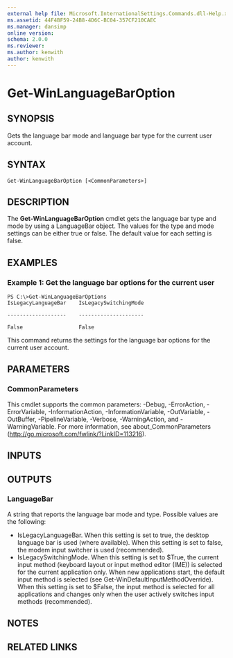 ```yaml
---
external help file: Microsoft.InternationalSettings.Commands.dll-Help.xml
ms.assetid: 44F4BF59-24B8-4D6C-BC04-357CF210CAEC
ms.manager: dansimp
online version: 
schema: 2.0.0
ms.reviewer:
ms.author: kenwith
author: kenwith
---
```


# Get-WinLanguageBarOption

## SYNOPSIS
Gets the language bar mode and language bar type for the current user account.

## SYNTAX

```
Get-WinLanguageBarOption [<CommonParameters>]
```

## DESCRIPTION
The **Get-WinLanguageBarOption** cmdlet gets the language bar type and mode by using a LanguageBar object.
The values for the type and mode settings can be either true or false.
The default value for each setting is false.

## EXAMPLES

### Example 1: Get the language bar options for the current user
```
PS C:\>Get-WinLanguageBarOptions
IsLegacyLanguageBar    IsLegacySwitchingMode

-------------------    ---------------------

False                  False
```

This command returns the settings for the language bar options for the current user account.

## PARAMETERS

### CommonParameters
This cmdlet supports the common parameters: -Debug, -ErrorAction, -ErrorVariable, -InformationAction, -InformationVariable, -OutVariable, -OutBuffer, -PipelineVariable, -Verbose, -WarningAction, and -WarningVariable. For more information, see about_CommonParameters (http://go.microsoft.com/fwlink/?LinkID=113216).

## INPUTS

## OUTPUTS

### LanguageBar
A string that reports the language bar mode and type.
Possible values are the following:

- IsLegacyLanguageBar. When this setting is set to true, the desktop language bar is used (where available). When this setting is set to false, the modem input switcher is used (recommended). 
- IsLegacySwitchingMode. When this setting is set to $True, the current input method (keyboard layout or input method editor (IME)) is selected for the current application only. When new applications start, the default input method is selected (see Get-WinDefaultInputMethodOverride). When this setting is set to $False, the input method is selected for all applications and changes only when the user actively switches input methods (recommended).

## NOTES

## RELATED LINKS

